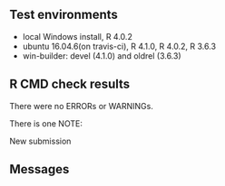 ## Test environments
* local Windows install, R 4.0.2
* ubuntu 16.04.6(on travis-ci), R 4.1.0, R 4.0.2, R 3.6.3
* win-builder: devel (4.1.0) and oldrel (3.6.3)

## R CMD check results
There were no ERRORs or WARNINGs.

There is one NOTE:  

New submission

## Messages

